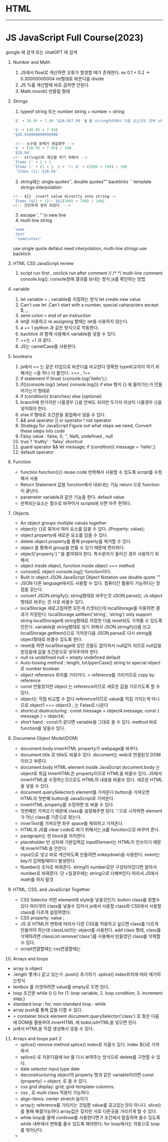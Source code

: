 # HTML 
----------------
# JS JavaScript Full Course(2023)
google 에 검색 또는 chatGPT 에 검색
1. Number and Math
   1. JS에서 float로 계산하면 오류가 할생할 때가 존재한다.  ex 0.1 + 0.2 -> 0.30000000004 int형태로 바꾼다음 divide
   2. JS %를 계산할때 바로 곱하면 안된다. 
   3. Math.round() 반올림 형태

2. Strings
   1. typeof string 또는 number  string + number = string  
   ```js
   '$' + 20.95 + 7.99 '$20.957.99 '$'를 string처리해서 다음 오는것도 전부 string으로 처리한다.

   '$' + (20.95 + 7.99)
   '$28.939999999999998'

    <!-- 소수점 문제가 생길경우 -->
   '$' + (20.95 + 7.99) / 100
   '$28.94'  
   <!-- string으로 계산을 막기 위해서 -->
   'Items (' + 1 + 1  
   'Items (' + (1 + 1  ) + '): $' + (2095 + 799) / 100
    'Items (2): $28.94'
   ```
   2. string에는 single quotes'', double quotes"" backticks `` template strings interpolation
    ```js
    <!-- ${}  insert value directly into string-->
    `Items (${1 + 1}): $${(2095 + 799) / 100}`
    <!-- 간단하게 정리 되었다. -->
    ```
   3. escape \', \" \n new line
   4. multi line string
   ```js
   `some
    text`
    'some\ntext'
    ```
    use single quote defalut need interpolation, multi-line strings use backtick 
3. HTML CSS JavaScript review 
   1. script run first , onclick run after comment // /* */ multi-line comment console.log(); console창에 결과를 보내는 방식 js를 확인하는 방법 

4. variable 
   1. let variable = ; variable을 지정하는 방식 let create new value
   2. Can't use let ,Can't start with a number, special caharacters except $, _
   3. semi colon  = end of an instruction
   4. let을 사용하고 re assigning 할때는 let을 사용하지 않는다. 
   5. a += 1 python 과 같은 방식으로 작동한다. 
   6. backtick 과 함께 사용해서 variable을 넣을 수 있다. 
   7. ++는 +1 과 같다.
   8. JS는 camelCase를 사용한다.

5. booleans
   1. js에서 == 는 같은 타입으로 바꾼다음 비교한다 정확한 type비교까지 하기 위해서는 =을 하나 더 붙인다. === , !==
   2. if statement if (true) {console.log('hello');}
   3. if(){console.log() }else{ console.log()} if else 형식 {} 에 들어가는가 안들어가는가 형태로 
   4. if (condition){ branches} else {optional}
   5. branch에 한가지만 나올경우 {}을 안써도 되지만 두가지 이상이 나올경우 {}을 넣어줘야 한다. 
   6. else if 형태로 조건문을 중첩해서 넣을 수 있다. 
   7. && and operator || or operator  ! not operator
   8. Strategy for JavaScript Figure out what steps we need, Convert these steps into code
   9. Falsy value :  false,  0,  '',  NaN,  undefined , null
   10. true ? 'truthy' : 'falsy' shortcut
   11. guard operator && let message; if (condition){ message = 'hello';}
   12. default operator

6. Function
   - function function(){} reuse code 반복해서 사용할 수 있도록 script를 수정해서 사용
   - Return Statement 값을 function에서 내보내는 기능 return 으로 function이 끝난다. 
   - parameter variable과 같은 기능을 한다. default value
   - 반복되는요소는 함수로 바꾸어서 scripts에 쓰면 아주 편하다.

7. Objects
   - An object groups multiple values together
   - object는 {}로 묶어서 여러 요소를 담을 수 있다. {Property: value};
   - object.property에 새로운 요소를 담을 수 있다. 
   - delete object.property를 통해 property를 제거할 수 있다. 
   - object 를 통해서 group을 만들 수 있기 때문에 편리하다. 
   - object['property'] ''을 붙여줘야 한다. 특수문자가 들어간 경우 사용하기 위해서 
   - object inside object, function inside object === method
   - console도 object console.log는 function이다.
   - Built in object JSON JavaScript Object Notation use double quote ""
   - JSON 다른 language에서도 사용할 수 있다. 컴퓨터간 활용이 가능하다는 장점을 갖는다. 
   - convert JSON.strigify(); string형태로 바꾸는것  JSON.parse(); Js object 형태로 바꾸는 것 서로 바꿀수 있다. 
   - localStorage 새로고침하면 모든게 리셋되는데 localStorage를 이용하면 결과가 저장된다. localStorage.setItem('string', 'string')  only support string localStorage에 string형태로 저장한 다음 reset되도 가져올 수 있도록 만든다. variable을 string형태로 넣기 위해서 JSON.stringify()를 쓰고 localStorage.getItem()으로 가져온다음 JSON.parse로 다시 string을 object형태로 바꿀수 있도록 한다. 
   - reset을 하면 localStorage에 있던 것들도 없어져서 null값이 되므로 null값을 받았을때 값을 조건문으로 넣어주어야 한다. 
   - null vs undefined null = empty  undefined default
   - Auto-boxing method :   length, toUpperCase()   string to special object로 number boolean
   - object reference 위치를 가리키다.   = reference를 가리키므로 copy by reference
   - const 만들었지만 object 는 reference이므로 새로운 값을 가르키도록 할 수 있다. 
   - object는 직접 비교할 수 없다 reference이므로 value를 직접 가지는게 아니므로 object1 === object3 ; 는 False로 나온다 
   -  shortcut destructuring : const message = object4.message; const { message } = object4;
   -  short hand : const가 같다면 variable을 그대로 쓸 수 있다. method 바로 function을 넣을수 있다. 

8. Documene Object Model(DOM)
   -  document.body.innerHTML property가 webpage를 바꾸다. 
   -  document.title 로 title도 바꿀수 있다. document는 web과 연결된것 DOM 이라고 부른다. 
   -  document.body  HTML element inside JavaScript   document.body 는 object로 취급 innerHTML은 property이므로 HTML을 바꿀수 있다. JS에서 innerHTML을 수정하는것으로도 HTML의 내용을 바꿀수 있다. 새로운 HTML을 넣을 수 있다. 
   -  document.querySelector() element를 가져온다 button을 가져오면 HTML의 첫번째 button을 JavaScript로 가져온다.
   -  innerHTML property를 수정하면 또 바꿀 수 있다. 
   -  첫번째만 가져오기 때문에 class를 설정해주면 된다.  '.'으로 시작하면 element가 아닌 class를 기준으로 찾는다. 
   -  innerText를 가져오면 좌우 space를 제외하고 가져온다.
   -  HTML과 JS를 clear code로 짜기 위해서는 js를 function으로 바꾸어 준다.
   -  paragraph는 한 block을 차지한다. 
   -  placeholder 빈 상자에 기본입력값  inputElement는 HTML이 안쓰이기 때문에 innerHTML을 안쓴다.
   -  input으로 넣고 바로 계산하도록 만들려면 onkeydown을 사용한다. event는 key가 입력될때마다 발생한다. 
   -  Number() 숫자로 바꿔준다. string이 number로만 구성되어있다면 알아서 number로 바꿔준다. 단 +일경우에는  string으로 더해버린다 따라서 JS에서 math를 하지 말것

9. HTML, CSS, and JavaScript Together
   - CSS Selector 어떤 element에 style을 넣을것인가. button class를 정할수 있다 여러개의 class를 넣을수 있어서 js에서 사용할 class와 CSS에서 사용할 class를 다르게 설정하였다. 
   - CSS property: value ; 
   - JS 로 HTML의 변화에 따라서 다른 CSS를 적용하고 싶으면 class를 다르게 만들어야 하는데 classList라는 object를 사용한다. add class 형태, class를 삭제하려면 classList.remove('class')를 사용해서 만들었던 class를 삭제할 수 있다. 
   - script연결할때는 <scripts src=""> css연결할때는 <link rel="" href="">

10. Arrays and loops
   - array is object
   - .length 몇개나 같고 있는가 .push() 추가하기 .splice() index위치에 따라 제거하는방식
   - textbox 를 리셋하려면 value를 empty로 두면 된다. 
   - loop 조건문 while () {}  for (1. loop variable; 2. loop condition; 3. increment step;)
   - standard loop : for,  non-standard loop : while 
   - array push를 통해 값을 더할 수 있다. 
   - <div> = container block element document.querySelector('class') 로 찾은 다음에 DOM을 활용하여 innerHTML 에 todoListHTML을 넣으면 된다.
   - js에서 HTML을 직접 생성해서 넣을 수 있다. 

11. Arrays and loops part 2
    - splice() remove method splice() index로 지울수 있다. index ${}로 가져와서 
    - splice() 로 지운다음에  list 를 다시 보여주는 방식으로  delete를 구현할 수 있다. 
    - date selector input type date
    - deconstructuring object의 property 명과 같은 variable이라면 const {property} = object; 로 쓸 수 있다. 
    - css grid display: grid; grid-template-columns:
    - css , 로 multi class 적용이 가능하다. 
    - align-items: center stretch 늘이기
    - array는 reference를 가리키는 것일뿐 value를 갖고있는것이 아니다. slice()를 통해 해결가능하다 array값은 갖지만 서로 다른곳을 가리키게 할 수 있다. 
    - while loop을 돌때 continue를 사용한다면 if 조건에서 탈출하여 돌수 있도록 while 내부에서 변화를 줄수 있도록 해야한다. for loop에서는 자동으로 loop를 벗어난다. 
    - 